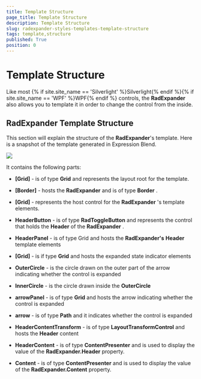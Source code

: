 ```yaml
---
title: Template Structure
page_title: Template Structure
description: Template Structure
slug: radexpander-styles-templates-template-structure
tags: template,structure
published: True
position: 0
---
```


# Template Structure



Like most {% if site.site_name == 'Silverlight' %}Silverlight{% endif %}{% if site.site_name == 'WPF' %}WPF{% endif %} controls, the __RadExpander__ also allows you to template it in order to change the control from the inside.
			

## RadExpander Template Structure

This section will explain the structure of the __RadExpander__'s template. Here is a snapshot of the template generated in Expression Blend.
				

![](images/RadExpander_Styles_Templates_TemplateStructure.png)

It contains the following parts:

* __[Grid]__ - is of type __Grid__ and represents the layout root for the template.
						

* __[Border]__ - hosts the __RadExpander__ and is of type __Border__ .
								

* __[Grid]__ - represents the host control for the __RadExpander__ 's template elements.
										

* __HeaderButton__ - is of type __RadToggleButton__ and represents the control that holds the __Header__ of the __RadExpander__ .
												

* __HeaderPanel__ - is of type Grid and hosts the __RadExpander's__ __Header__ template elements
														

* __[Grid]__ - is if type __Grid__ and hosts the expanded state indicator elements
																

* __OuterCircle__ - is the circle drawn on the outer part of the arrow indicating whether the control is expanded
																	

* __InnerCircle__ - is the circle drawn inside the __OuterCircle__

* __arrowPanel__ - is of type __Grid__ and hosts the arrow indicating whether the control is expanded
																		

* __arrow__ - is of type __Path__ and it indicates whether the control is expanded
																			

* __HeaderContentTransform__ - is of type __LayoutTransformControl__ and hosts the __Header__ content
																

* __HeaderContent__ - is of type __ContentPresenter__ and is used to display the value of the __RadExpander.Header__ property.
																	

* __Content__ - is of type __ContentPresenter__ and is used to display the value of the __RadExpander.Content__ property.
													
